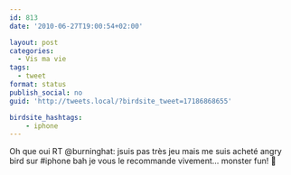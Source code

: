 ```yaml
---
id: 813
date: '2010-06-27T19:00:54+02:00'

layout: post
categories:
  - Vis ma vie
tags:
  - tweet
format: status
publish_social: no
guid: 'http://tweets.local/?birdsite_tweet=17186868655'

birdsite_hashtags:
    - iphone
---
```


Oh que oui RT @burninghat: jsuis pas très jeu mais me suis acheté angry bird sur #iphone bah je vous le recommande vivement… monster fun! 🙂